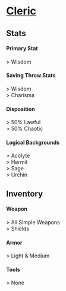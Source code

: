 # **[Cleric](https://www.dndbeyond.com/classes/cleric)**
## **Stats**
#### **Primary Stat**
\> Wisdom
#### **Saving Throw Stats**
\> Wisdom<br>
\> Charisma
#### **Disposition**
\> 50% Lawful<br>
\> 50% Chaotic
#### **Logical Backgrounds**
\> Acolyte<br>
\> Hermit<br>
\> Sage<br>
\> Urchin
## **Inventory**
#### **Weapon**
\> All Simple Weapons<br>
\> Shields
#### **Armor**
\> Light & Medium
#### **Tools**
\> None
